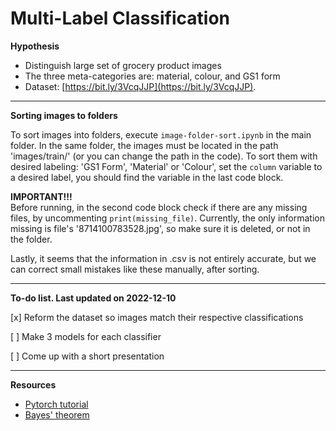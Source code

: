 # Multi-Label Classification

<b>Hypothesis</b>

- Distinguish large set of grocery product images
- The three meta-categories are: material, colour, and GS1 form
- Dataset: [https://bit.ly/3VcqJJP](https://bit.ly/3VcqJJP).

---

<b>Sorting images to folders</b>

To sort images into folders, execute <code>image-folder-sort.ipynb</code> in the main folder. In the same folder, the images must be located in the path 'images/train/' (or you can change the path in the code). To sort them with desired labeling: 'GS1 Form', 'Material' or 'Colour', set the <code>column</code> variable to a desired label, you should find the variable in the last code block.

<b>IMPORTANT!!!</b> <br>
Before running, in the second code block check if there are any missing files, by uncommenting <code>print(missing_file)</code>. 
Currently, the only information missing is file's '8714100783528.jpg', so make sure it is deleted, or not in the folder.

Lastly, it seems that the information in .csv is not entirely accurate, but we can correct small mistakes like these manually, after sorting.

---

<b>To-do list. Last updated on 2022-12-10</b>

[x] Reform the dataset so images match their respective classifications

[ ] Make 3 models for each classifier

[ ] Come up with a short presentation

---

<b>Resources</b>

- [Pytorch tutorial](https://pytorch.org/tutorials/beginner/blitz/cifar10_tutorial.html)
- [Bayes' theorem](https://en.wikipedia.org/wiki/Bayes%27_theorem)

